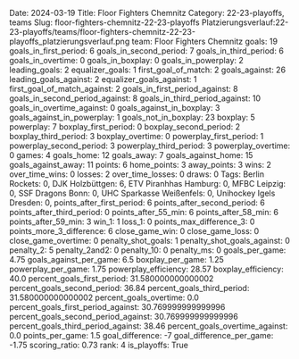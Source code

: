 Date: 2024-03-19
Title: Floor Fighters Chemnitz
Category: 22-23-playoffs, teams
Slug: floor-fighters-chemnitz-22-23-playoffs
Platzierungsverlauf:22-23-playoffs/teams/floor-fighters-chemnitz-22-23-playoffs_platzierungsverlauf.png
team: Floor Fighters Chemnitz
goals: 19
goals_in_first_period: 6
goals_in_second_period: 7
goals_in_third_period: 6
goals_in_overtime: 0
goals_in_boxplay: 0
goals_in_powerplay: 2
leading_goals: 2
equalizer_goals: 1
first_goal_of_match: 2
goals_against: 26
leading_goals_against: 2
equalizer_goals_against: 1
first_goal_of_match_against: 2
goals_in_first_period_against: 8
goals_in_second_period_against: 8
goals_in_third_period_against: 10
goals_in_overtime_against: 0
goals_against_in_boxplay: 3
goals_against_in_powerplay: 1
goals_not_in_boxplay: 23
boxplay: 5
powerplay: 7
boxplay_first_period: 0
boxplay_second_period: 2
boxplay_third_period: 3
boxplay_overtime: 0
powerplay_first_period: 1
powerplay_second_period: 3
powerplay_third_period: 3
powerplay_overtime: 0
games: 4
goals_home: 12
goals_away: 7
goals_against_home: 15
goals_against_away: 11
points: 6
home_points: 3
away_points: 3
wins: 2
over_time_wins: 0
losses: 2
over_time_losses: 0
draws: 0
Tags:  Berlin Rockets: 0,  DJK Holzbüttgen: 6,  ETV Piranhhas Hamburg: 0,  MFBC Leipzig: 0,  SSF Dragons Bonn: 0,  UHC Sparkasse Weißenfels: 0,  Unihockey Igels Dresden: 0,
points_after_first_period: 6
points_after_second_period: 6
points_after_third_period: 0
points_after_55_min: 6
points_after_58_min: 6
points_after_59_min: 3
win_1: 1
loss_1: 0
points_max_difference_3: 0
points_more_3_difference: 6
close_game_win: 0
close_game_loss: 0
close_game_overtime: 0
penalty_shot_goals: 1
penalty_shot_goals_against: 0
penalty_2: 5
penalty_2and2: 0
penalty_10: 0
penalty_ms: 0
goals_per_game: 4.75
goals_against_per_game: 6.5
boxplay_per_game: 1.25
powerplay_per_game: 1.75
powerplay_efficiency: 28.57
boxplay_efficiency: 40.0
percent_goals_first_period: 31.580000000000002
percent_goals_second_period: 36.84
percent_goals_third_period: 31.580000000000002
percent_goals_overtime: 0.0
percent_goals_first_period_against: 30.769999999999996
percent_goals_second_period_against: 30.769999999999996
percent_goals_third_period_against: 38.46
percent_goals_overtime_against: 0.0
points_per_game: 1.5
goal_difference: -7
goal_difference_per_game: -1.75
scoring_ratio: 0.73
rank: 4
is_playoffs: True
